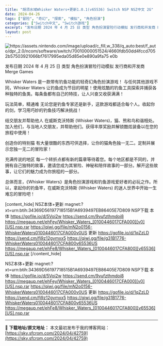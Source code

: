 ```yaml
---
title: "胡须水域Whisker Waters+更新1.0.1(v65536) Switch NSP NSZ中文 2G"
date: 2024-04-26
tags: ["冒险", "奇幻", "探索", "模拟", "角色扮演"]
categories: ["Switch中文", "Switch游戏"]
excerpt: "发布日期 2024 年 4 月 25 日 类型 角色扮演冒险行动模拟 发行商和开发商 Merge Games Whisker Waters 是一款带有钓鱼功能的轻奇幻角色扮演游戏！ 与任何其他游戏不同，Whisker Waters 让钓鱼成为节目的明星！使用炫酷的钓鱼工具探索并捕获各种独特的鱼类。每&hellip;"
layout: post
---
```


<img class="aligncenter" src="https://sky.sfcrom.com/wp-content/uploads/2024/04/20240426132744-477d4.jpeg" alt="https://assets.nintendo.com/image/upload/c_fill,w_338/q_auto:best/f_auto/dpr_2.0/ncom/software/switch/70010000051524/4660fdb50dd4fccd7052b57503921066bf7617995eda05d85e0e890a9fa75 e0b" />

发布日期 2024 年 4 月 25 日
类型 角色扮演冒险行动模拟
发行商和开发商 Merge Games

Whisker Waters 是一款带有钓鱼功能的轻奇幻角色扮演游戏！
与任何其他游戏不同，Whisker Waters 让钓鱼成为节目的明星！使用炫酷的钓鱼工具探索并捕获各种独特的鱼类。每条鱼都有自己的特技，让人兴奋又收获满满！

玩法简单，精通难
无论您是钓鱼专家还是新手，这款游戏都适合每个人。收起你的剑，学习用巧妙的钓鱼技巧解决挑战！

结交朋友并帮助他人
在威斯克沃特斯 (Whisker Waters)，猫、熊和鸟和谐相处。加入他们，与当地人交朋友，并帮助他们。获得丰厚奖励并解锁酷炫装备以在您的旅程中使用！

创造你的特别猫
有大量很酷的东西可供选择，让你的猫角色独一无二。定制并展示您独一无二的冒险家！

充满传说的地区
每一个转折点都有新的篇章等待着您。每个地区都是不同的，并拥有自己独特的故事，邀请您成为其冒险、神秘和陪伴故事的一部分。解开这些故事，让它们的魅力成为你旅程的一部分。

总体而言，《Whisker Waters》是角色扮演游戏和钓鱼游戏爱好者的必玩之作。所以，拿起你的钓鱼竿，在威斯克沃特斯 (Whisker Waters) 的迷人世界中开始一生难忘的冒险吧！

[content_hide]
NSZ本体+更新
magnet:?xt=urn:btih:34369D56197718515B1A6939497EB86405E7D809
NSP下载
本体
https://gofile.io/d/5Voi2w
https://send.cm/9vufzthmdoi8
https://megaup.net/ehFey/Whisker_Waters_[0100446017CFA000][v0][US].nsp.rar
https://qiwi.gg/file/mN2o0156-WhiskerWaters0100446017CFA000v0US
更新
https://gofile.io/d/1qZzLD
https://send.cm/fj9z12gymxx5
https://qiwi.gg/file/g31B1776-WhiskerWaters0100446017CFA800v65536US
https://megaup.net/ehFe8/Whisker_Waters_[0100446017CFA800][v65536][US].nsp.rar
[/content_hide]

<!--wechatfans start-->
NSZ本体+更新
magnet:?xt=urn:btih:34369D56197718515B1A6939497EB86405E7D809
NSP下载
本体
https://gofile.io/d/5Voi2w
https://send.cm/9vufzthmdoi8
https://megaup.net/ehFey/Whisker_Waters_[0100446017CFA000][v0][US].nsp.rar
https://qiwi.gg/file/mN2o0156-WhiskerWaters0100446017CFA000v0US
更新
https://gofile.io/d/1qZzLD
https://send.cm/fj9z12gymxx5
https://qiwi.gg/file/g31B1776-WhiskerWaters0100446017CFA800v65536US
https://megaup.net/ehFe8/Whisker_Waters_[0100446017CFA800][v65536][US].nsp.rar
<!--wechatfans end-->

---
📖 **下载地址/原文地址：** 本文最初发布于我的博客网站：[https://sky.sfcrom.com/2024/04/42759](https://sky.sfcrom.com/2024/04/42759)
